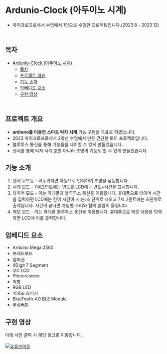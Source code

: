 Ardunio-Clock (아두이노 시계) 
=============
* 마이크로프로세서 수업에서 1인으로 수행한 프로젝트입니다.(2023.8 - 2023.12)

<br>목차
-------------
- [Ardunio-Clock (아두이노 시계)](#ardunio-clock-아두이노-시계)
  - [목차](#목차)
  - [프로젝트 개요](#프로젝트-개요)
  - [기능 소개](#기능-소개)
  - [임베디드 요소](#임베디드-요소)
  - [구현 영상](#구현-영상)


## <br>프로젝트 개요
* **ardiono를 이용한 스마트 탁자 시계** 기능 구현을 목표로 하였습니다.
* 2023 마이크로프로세서 2학년 수업에서 만든 간단한 토이 프로젝트입니다.
* 블루투스 통신을 통해 기능들을 제어할 수 있게 만들었습니다.
* 센서를 통해 탁자 시계 뿐만 아니라 조명의 기능도 할 수 있게 만들었습니다.

## 기능 소개
1. 센서 무드등 - 어두워지면 자동으로 인식하여 조명을 점등합니다.
2. 시계 모드 - 7세그먼트에는 년도를 LCD에는 년도+시간을 표시합니다.
3. 타이머 모드 - 이는 휴대폰과 블루투스 통신을 이용합니다. 휴대폰으로 타이머 시간을 입력하면 LCD에는 잔여 시간이 시:분:초 단위로 나오고 7세그먼트에는 초단위로 출력됩니다. 시간이 끝나면 차임벨 소리와 함께 알람이 울립니다.
4. 메모 모드 - 이는 휴대폰 블루투스 통신을 이용합니다. 휴대폰으로 메모 내용을 입력하면 LCD에 이를 출력합니다.

## 임베디드 요소
* Arduino Mega 2560
* 브레드보드
* 점퍼선
* 4Digit 7 Segment
* l2C LCD
* Photoresistor
* 저항
* RGB LED
* 피에조 스피커
* BlueTooth 4.0 BLE Module
* 푸쉬버튼<br>

## 구현 영상
아래 사진 클릭 시 해당 링크로 이동합니다. 
<br>
<br>
[![유튜브이동](http://img.youtube.com/vi/xoXcwPfs7Pc/0.jpg)](https://youtu.be/xoXcwPfs7Pc)




